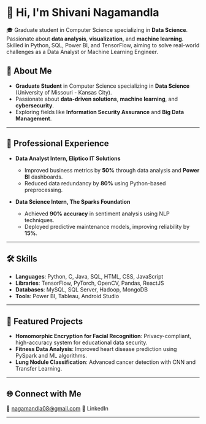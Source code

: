 
# 👋 Hi, I'm Shivani Nagamandla  

🎓 Graduate student in Computer Science specializing in **Data Science**. Passionate about **data analysis**, **visualization**, and **machine learning**. Skilled in Python, SQL, Power BI, and TensorFlow, aiming to solve real-world challenges as a Data Analyst or Machine Learning Engineer.

## 🌟 About Me  
- **Graduate Student** in Computer Science specializing in **Data Science** (University of Missouri - Kansas City).  
- Passionate about **data-driven solutions**, **machine learning**, and **cybersecurity**.  
- Exploring fields like **Information Security Assurance** and **Big Data Management**.

---

## 💼 Professional Experience  
- **Data Analyst Intern, Eliptico IT Solutions**  
  - Improved business metrics by **50%** through data analysis and **Power BI** dashboards.  
  - Reduced data redundancy by **80%** using Python-based preprocessing.  

- **Data Science Intern, The Sparks Foundation**  
  - Achieved **90% accuracy** in sentiment analysis using NLP techniques.  
  - Deployed predictive maintenance models, improving reliability by **15%**.  

---

## 🛠️ Skills  
- **Languages**: Python, C, Java, SQL, HTML, CSS, JavaScript  
- **Libraries**: TensorFlow, PyTorch, OpenCV, Pandas, ReactJS  
- **Databases**: MySQL, SQL Server, Hadoop, MongoDB  
- **Tools**: Power BI, Tableau, Android Studio  

---

## 🚀 Featured Projects  
- **Homomorphic Encryption for Facial Recognition**: Privacy-compliant, high-accuracy system for educational data security.  
- **Fitness Data Analysis**: Improved heart disease prediction using PySpark and ML algorithms.  
- **Lung Nodule Classification**: Advanced cancer detection with CNN and Transfer Learning.  

---

## 🌐 Connect with Me 

📧 nagamandla08@gmail.com
🔗 LinkedIn
 


--- 

